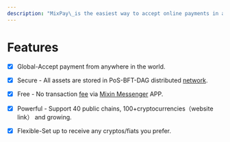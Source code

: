```yaml
---
description: "MixPay\_is the easiest way to accept online payments in a wide variety of cryptocurrencies."
---
```


# Features

* [x] Global-Accept payment from anywhere in the world.
* [x] Secure - All assets are stored in PoS-BFT-DAG distributed [network](https://mixin.one/snapshots).
* [x] Free - No transaction [fee](fees.md) via [Mixin Messenger](https://mixin.one/messenger) APP.
* [x] Powerful - Support 40 public chains, 100+cryptocurrencies（website link） and growing.
* [x] Flexible-Set up to receive any cryptos/fiats you prefer.

